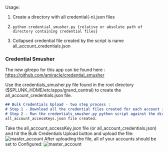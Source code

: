 Usage:

1. Create a directory with all credential(-n).json files

2. `python credential_smusher.py {relative or absolute path of directory containing credential files}`

3. Collapsed credential file created by the script is name all_account_credentials.json

### Credential Smusher
The new gitrepo for this app can be found here : https://github.com/amiracle/credential_smusher 

Use the credentials_smusher.py file found in the root directory ($SPLUNK_HOME/etc/apps/grand_central) to create the all_account_credentials.json file.


```md
## Bulk Credentials Upload - two step process :
# Step 1 - Download all the credential files created for each account into one directory on your local machine.
# Step 2 - Run the credentials_smusher.py python script against the directory containing your credentials.csv or AccessKey.csv files.
all_account_accessKeys.json file created.
```
Take the all_account_accessKey.json file (or all_account_credentials.json) and hit the Bulk Credentials Upload button and upload the file:
![master_account](https://grandcentraldeployment.s3.amazonaws.com/screenshots/09_gc.png)
After uploading the file, all of your accounts should be set to Configured:
![master_account](https://grandcentraldeployment.s3.amazonaws.com/screenshots/10_gc.png)
